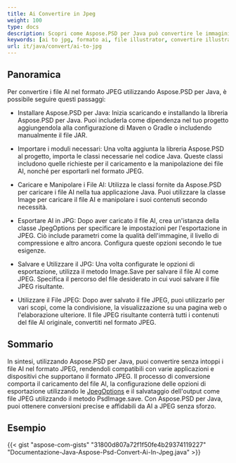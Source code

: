 ```yaml
---
title: Ai Convertire in Jpeg
weight: 100
type: docs
description: Scopri come Aspose.PSD per Java può convertire le immagini AI in formato JPEG
keywords: [ai to jpg, formato ai, file illustrator, convertire illustrator, api psd, java, esempio di codice]
url: it/java/convert/ai-to-jpg
---
```


## **Panoramica**
Per convertire i file AI nel formato JPEG utilizzando Aspose.PSD per Java, è possibile seguire questi passaggi:

- Installare Aspose.PSD per Java: Inizia scaricando e installando la libreria Aspose.PSD per Java. Puoi includerla come dipendenza nel tuo progetto aggiungendola alla configurazione di Maven o Gradle o includendo manualmente il file JAR.

- Importare i moduli necessari: Una volta aggiunta la libreria Aspose.PSD al progetto, importa le classi necessarie nel codice Java. Queste classi includono quelle richieste per il caricamento e la manipolazione dei file AI, nonché per esportarli nel formato JPEG.

- Caricare e Manipolare i File AI: Utilizza le classi fornite da Aspose.PSD per caricare i file AI nella tua applicazione Java. Puoi utilizzare la classe Image per caricare il file AI e manipolare i suoi contenuti secondo necessità.

- Esportare AI in JPG: Dopo aver caricato il file AI, crea un'istanza della classe JpegOptions per specificare le impostazioni per l'esportazione in JPEG. Ciò include parametri come la qualità dell'immagine, il livello di compressione e altro ancora. Configura queste opzioni secondo le tue esigenze.

- Salvare e Utilizzare il JPG: Una volta configurate le opzioni di esportazione, utilizza il metodo Image.Save per salvare il file AI come JPEG. Specifica il percorso del file desiderato in cui vuoi salvare il file JPEG risultante.

- Utilizzare il File JPEG: Dopo aver salvato il file JPEG, puoi utilizzarlo per vari scopi, come la condivisione, la visualizzazione su una pagina web o l'elaborazione ulteriore. Il file JPEG risultante conterrà tutti i contenuti del file AI originale, convertiti nel formato JPEG.

## **Sommario**
In sintesi, utilizzando Aspose.PSD per Java, puoi convertire senza intoppi i file AI nel formato JPEG, rendendoli compatibili con varie applicazioni e dispositivi che supportano il formato JPEG. Il processo di conversione comporta il caricamento del file AI, la configurazione delle opzioni di esportazione utilizzando le [JpegOptions](https://reference.aspose.com/psd/java/com.aspose.psd.imageoptions/jpegoptions/) e il salvataggio dell'output come file JPEG utilizzando il metodo PsdImage.save. Con Aspose.PSD per Java, puoi ottenere conversioni precise e affidabili da AI a JPEG senza sforzo.

## **Esempio**
{{< gist "aspose-com-gists" "31800d807a72f1f50fe4b29374119227" "Documentazione-Java-Aspose-Psd-Convert-Ai-In-Jpeg.java" >}}
